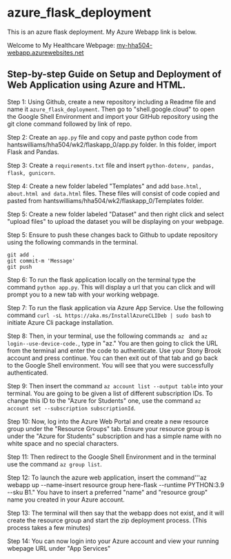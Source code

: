 # azure_flask_deployment
This is an azure flask deployment. My Azure Webapp link is below.


Welcome to My Healthcare Webpage: 
[my-hha504-webapp.azurewebsites.net](my-hha504-webapp.azurewebsites.net)


## Step-by-step Guide on Setup and Deployment of Web Application using Azure and HTML.
Step 1:
Using Github, create a new repository including a Readme file and name it ```azure_flask_deployment```. Then go to "shell.google.cloud" to open the Google Shell Environment and import your GitHub repository using the git clone command followed by link of repo.

Step 2:
Create an ```app.py``` file and copy and paste python code from  hantswilliams/hha504/wk2/flaskapp_0/app.py folder. In this folder, import Flask and Pandas.

Step 3:
Create a ```requirements.txt``` file and insert ```python-dotenv, pandas, flask, gunicorn```.

Step 4:
Create a new folder labeled "Templates" and add ```base.html, about.html and data.html``` files. These files will consist of code copied and pasted from hantswilliams/hha504/wk2/flaskapp_0/Templates folder.

Step 5: 
Create a new folder labeled "Dataset" and then right click and select "upload files" to upload the dataset you will be displaying on your webpage.

Step 5:
Ensure to push these changes back to Github to update repository using the following commands in the terminal.
```
git add .
git commit-m 'Message'
git push
```
Step 6:
To run the flask application locally on the terminal type the command ```python app.py```. This will display a url that you can click and will prompt you to a new tab with your working webpage.

Step 7:
To run the flask application via Azure App Service. Use the following command ```curl -sL https://aka.ms/InstallAzureCLIDeb | sudo bash``` to initiate Azure Cli package installation.

Step 8:
Then, in your terminal, use the following commands ```az ``` and ```az login--use-device-code.```, type in "az." You are then going to click the URL from the terminal and enter the code to authenticate. Use your Stony Brook account and press continue. You can then exit out of that tab and go back to the Google Shell environment. You will see that you were successfully authenticated.  

Step 9:
 Then insert the command ```az account list --output table``` into your terminal. You are going to be given a list of different subscription IDs. To change this ID to the "Azure for Students" one, use the command ```az account set --subscription subscriptionId```.

Step 10:
Now, log into the Azure Web Portal and create a new resource group under the "Resource Groups" tab. Ensure your resource group is under the "Azure for Students" subscription and has a simple name with no white space and no special characters. 

Step 11:
Then redirect to the Google Shell Environment and in the terminal use the command ```az group list```. 

Step 12:
To launch the azure web application, insert the command'''az webapp up --name-insert resource group here-flask --runtime PYTHON:3.9 --sku B1." You have to insert a preferred "name" and "resource group" name you created in your Azure account.

Step 13:
The terminal will then say that the webapp does not exist, and it will create the resource group and start the zip deployment process. (This process takes a few minutes)

Step 14: 
You can now login into your Azure account and view your running wbepage URL under "App Services"














